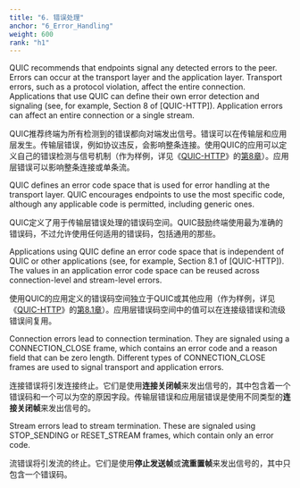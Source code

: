 ```yaml
---
title: "6. 错误处理"
anchor: "6_Error_Handling"
weight: 600
rank: "h1"
---
```


QUIC recommends that endpoints signal any detected errors to the peer. Errors can occur at the transport layer and the application layer. Transport errors, such as a protocol violation, affect the entire connection. Applications that use QUIC can define their own error detection and signaling (see, for example, Section 8 of [QUIC-HTTP]). Application errors can affect an entire connection or a single stream.

QUIC推荐终端为所有检测到的错误都向对端发出信号。错误可以在传输层和应用层发生。传输层错误，例如协议违反，会影响整条连接。使用QUIC的应用可以定义自己的错误检测与信号机制（作为样例，详见《[QUIC-HTTP]()》的[第8章]()）。应用层错误可以影响整条连接或单条流。

QUIC defines an error code space that is used for error handling at the transport layer. QUIC encourages endpoints to use the most specific code, although any applicable code is permitted, including generic ones.

QUIC定义了用于传输层错误处理的错误码空间。QUIC鼓励终端使用最为准确的错误码，不过允许使用任何适用的错误码，包括通用的那些。

Applications using QUIC define an error code space that is independent of QUIC or other applications (see, for example, Section 8.1 of [QUIC-HTTP]). The values in an application error code space can be reused across connection-level and stream-level errors.

使用QUIC的应用定义的错误码空间独立于QUIC或其他应用（作为样例，详见《[QUIC-HTTP]()》的[第8.1章]()）。应用层错误码空间中的值可以在连接级错误和流级错误间复用。

Connection errors lead to connection termination. They are signaled using a CONNECTION_CLOSE frame, which contains an error code and a reason field that can be zero length. Different types of CONNECTION_CLOSE frames are used to signal transport and application errors.

连接错误将引发连接终止。它们是使用**连接关闭帧**来发出信号的，其中包含着一个错误码和一个可以为空的原因字段。传输层错误和应用层错误是使用不同类型的**连接关闭帧**来发出信号的。

Stream errors lead to stream termination. These are signaled using STOP_SENDING or RESET_STREAM frames, which contain only an error code.

流错误将引发流的终止。它们是使用**停止发送帧**或**流重置帧**来发出信号的，其中只包含一个错误码。
